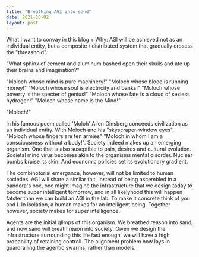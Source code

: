 ```yaml
---
title: "Breathing AGI into sand"
date: 2021-10-02
layout: post
---
```


What I want to convay in this blog + Why:
ASI will be achieved not as an individual entity, but a composite / distributed system that gradually crosess the "threashold".


"What sphinx of cement and aluminum bashed open their skulls and ate up their brains and imagination?"

"Moloch whose mind is pure machinery!"
"Moloch whose blood is running money!" 
"Moloch whose soul is electricity and banks!"
"Moloch whose poverty is the specter of genius!"
"Moloch whose fate is a cloud of sexless hydrogen!"
"Moloch whose name is the Mind!"

"Moloch!"

In his famous poem called 'Moloh' Allen Ginsberg conceeds civilization as an individual entity. With Moloch and his "skyscraper-window eyes", "Moloch whose fingers are ten armies" "Moloch in whom I am a consciousness without a body!".
Society indeed makes up an emerging organism. One that is also suseptible to pain, desires and cultural evolution. Societal mind virus becomes akin to the organisms mental disorder. Nuclear bombs bruise its skin. And economic policies set its evolutionary gradient.

The combinotorial emergance, however, will not be limited to human societies. AGI will share a similar fait. Instead of being ascembled in a pandora's box, one might imagine the infrastructure that we design today to become super intelligent tomorrow, and in all likelyhood this will happen fatster than we can build an AGI in the lab. 
To make it concrete think of you and I. In isolation, a human makes for an intelligent being. Together however, society makes for super intelligence. 

Agents are the initial glimps of this organism. We breathed reason into sand, and now sand will breath reaon into society. Given we design the infrastructure surrounding this life fast enough, we will have a high probability of retaining controll. The alignment problem now lays in guardrailing the agentic swarms, rather than models.




